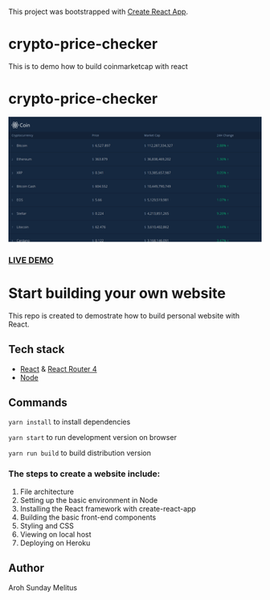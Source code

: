 This project was bootstrapped with [Create React App](https://github.com/facebookincubator/create-react-app).

# crypto-price-checker
This is to demo how to build coinmarketcap with react

# crypto-price-checker    
![crypto-price-checker](crypto.png?raw=true "crypto-price-checker")

### <a href="https://crypto-price-monitor.herokuapp.com/">LIVE DEMO</a> 

# Start building your own website
This repo is created to demostrate how to build personal website with React.



## Tech stack
* [React](https://github.com/facebook/react) & [React Router 4](https://github.com/ReactTraining/react-router)
* [Node](https://github.com/nodejs)


## Commands

`yarn install` to install dependencies

`yarn start` to run development version on browser

`yarn run build` to build distribution version



### The steps to create a website include:
1. File architecture
2. Setting up the basic environment in Node
3. Installing the React framework with create-react-app
4. Building the basic front-end components
5. Styling and CSS
6. Viewing on local host
8. Deploying on Heroku



## Author
Aroh Sunday Melitus


